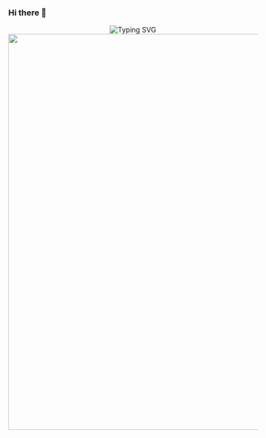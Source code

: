 ### Hi there 👋

<!--
**SapphireLab/SapphireLab** is a ✨ _special_ ✨ repository because its `README.md` (this file) appears on your GitHub profile.

Here are some ideas to get you started:

- 🔭 I’m currently working on ...
- 🌱 I’m currently learning ...
- 👯 I’m looking to collaborate on ...
- 🤔 I’m looking for help with ...
- 💬 Ask me about ...
- 📫 How to reach me: ...
- 😄 Pronouns: ...
- ⚡ Fun fact: ...
-->

<p align="center">
<img src="https://readme-typing-svg.demolab.com?font=Orbitron&pause=1000&random=false&width=435&lines=Welcome+to+Sapphire+Laboratory!" alt="Typing SVG" /></a>
<img width="800" src="https://github-readme-activity-graph.vercel.app/graph?username=SapphireLab&theme=github-compact&hide_border=true&area=true" />
</p>
